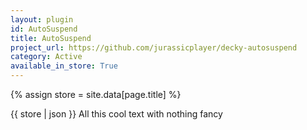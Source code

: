```yaml
---
layout: plugin
id: AutoSuspend
title: AutoSuspend
project_url: https://github.com/jurassicplayer/decky-autosuspend
category: Active
available_in_store: True
---
```

{% assign store = site.data[page.title] %}

{{ store | json }}
All this cool text with nothing fancy
